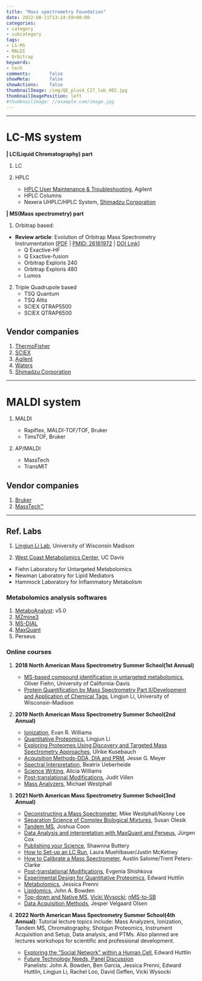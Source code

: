 ```yaml
---
title: "Mass spectrometry Foundation"
date: 2022-08-21T13:24:59+08:00
categories:
- category
- subcategory
tags:
- LS-MS
- MALDI
- Orbitrap
keywords:
- tech
comments:       false
showMeta:       false
showActions:    false
thumbnailImage: /img/QE_plus4_C27_lab_402.jpg
thumbnailImagePosition: left
#thumbnailImage: //example.com/image.jpg
---
```




---
# LC-MS system

**| LC(Liquid Chromatography) part**
1. LC

2. HPLC
    - [HPLC User Maintenance & Troubleshooting](), Agilent
    - HPLC Columns
    - Nexera UHPLC/HPLC System, [Shimadzu Corporation](https://www.shimadzu.com.cn/an/hplc/nexera-uhplc-hplc-system/3385.html)

**| MS(Mass spectrometry) part**
1. Orbitrap based: 
- **Review article**: Evolution of Orbitrap Mass Spectrometry Instrumentation [[PDF](https://pkueducn-my.sharepoint.com/:b:/g/personal/lijun0705_pku_edu_cn/EQUzf1IT4yFAnxTzocu7x3ABLgI2qWrPlVhiKY0rRi89-g?e=J304Ws) | [PMID: 26161972](https://pubmed.ncbi.nlm.nih.gov/26161972/) | [DOI Link](https://doi.org/10.1146/annurev-anchem-071114-040325)]
    - Q Exactive-HF
    - Q Exactive-fusion
    - Orbitrap Exploris 240
    - Orbitrap Exploris 480
    - Lumos
    

2. Triple Quadrupole based
    - TSQ Quantum
    - TSQ Altis
    - SCIEX QTRAP5500
    - SCIEX QTRAP6500
    




## Vendor companies
1. [ThermoFisher](https://www.thermofisher.cn/cn/en/home/industrial/mass-spectrometry/liquid-chromatography-mass-spectrometry-lc-ms.html)
2. [SCIEX](https://sciex.com/products/mass-spectrometers)
3. [Agilent](https://www.agilent.com.cn/zh-cn/product/liquid-chromatography)
4. [Waters](https://www.waters.com/nextgen/us/en/products/columns.html)
5. [Shimadzu Corporation](https://support.shimadzu.com.cn/an/resource/index.html#105)



---
# MALDI system
1. MALDI
    - Rapiflex, MALDI-TOF/TOF, Bruker  
    - TimsTOF, Bruker


2. AP/MALDI
    - MassTech
    - TransMIT

## Vendor companies
1. [Bruker](https://www.bruker.com/en.html)
2. [MassTech™](https://www.apmaldi.com/main/)


---
## Ref. Labs
1. [Lingjun Li Lab](https://www.lilabs.org/), University of Wisconsin Madison

2. [West Coast Metabolomics Center](https://metabolomics.ucdavis.edu/), UC Davis
- Fiehn Laboratory for Untargeted Metabolomics
- Newman Laboratory for Lipid Mediators
- Hammock Laboratory for Inflammatory Metabolism



### Metabolomics analysis softwares
1. [MetaboAnalyst](https://www.metaboanalyst.ca/MetaboAnalyst/home.xhtml): v5.0
2. [MZmine3](http://mzmine.github.io/)
3. [MS-DIAL](http://prime.psc.riken.jp/compms/msdial/main.html)
4. [MaxQuant](https://www.maxquant.org/)
5. Perseus


### Online courses
1. **2018 North American Mass Spectrometry Summer School(1st Annual)**
    - [MS-based compound identification in untargeted metabolomics](https://youtu.be/UB1mOfcJwYc), Oliver Fiehn, University of California-Davis 
    - [Protein Quantification by Mass Spectrometry Part II/Development and Application of Chemical Tags](https://youtu.be/WUO5ZiaJFX0), Lingjun Li, University of Wisconsin-Madison    

2. **2019 North American Mass Spectrometry Summer School(2nd Annual)**
    - [Ionization](https://youtu.be/cZ5AFL47A1I), Evan R. Williams
    - [Quantitative Proteomics](https://youtu.be/YdQF6EjQmZA), Lingjun Li
    - [Exploring Proteomes Using Discovery and Targeted Mass Spectrometry Approaches](https://youtu.be/hC8y1sA4ShA), Ulrike Kusebauch
    - [Acquisition Methods-DDA, DIA and PRM](https://youtu.be/-_BNOTQu1WQ), Jesse G. Meyer
    - [Spectral Interpretation](https://youtu.be/9PN2PYX0yUU), Beatrix Ueberheide
    - [Science Writing](https://youtu.be/CR3aWDNmVCo), Alicia Williams
    - [Post-translational Modifications](https://youtu.be/IQ5ygy2aTp0), Judit Villen
    - [Mass Analyzers](https://youtu.be/aypTeWXgihc), Michael Westphall
    
3. **2021 North American Mass Spectrometry Summer School(3nd Annual)**
    - [Deconstructing a Mass Spectrometer](https://youtu.be/4NbxGCS3K1g), Mike Westphall/Kenny Lee
    - [Separation Science of Complex Biological Mixtures](https://youtu.be/B4zlE0NqovA), Susan Olesik
    - [Tandem MS](https://youtu.be/PhHdS6oyENU), Joshua Coon
    - [Data Analysis and interpretation with MaxQuant and Perseus](https://youtu.be/8-OChUiOyiU), Jürgen Cox
    - [Publishing your Science](https://youtu.be/4Uplxis6eek), Shawnna Buttery
    - [How to Set-up an LC Run](https://youtu.be/OZ4p5KpPdmw), Laura Muehlbauer/Justin McKetney
    - [How to Calibrate a Mass Spectrometer](https://youtu.be/rRcC-xhXK4o), Austin Salome/Trent Peters-Clarke
    - [Post-translational Modifications](https://youtu.be/gOsp0eyaZgg), Evgenia Shishkova
    - [Experimental Design for Quantitative Proteomics](https://youtu.be/Z824vZXh5Ic), Edward Huttlin
    - [Metabolomics](https://youtu.be/aJo4s-QaOU4), Jessica Prenni
    - [Lipidomics](https://youtu.be/rnpudCq9CrU), John A. Bowden
    - [Top-down and Native MS](https://youtu.be/7EEmZLSU-0E), [Vicki Wysocki](https://research.cbc.osu.edu/wysocki.11/group-home/contact-info/); [nMS-to-SB](https://nativems.osu.edu/resources)
    - [Data Acquisition Methods](https://youtu.be/dgt9yKtoTg4), Jesper Velgaard Olsen
    
4. **2022 North American Mass Spectrometry Summer School(4th Annual)**: Tutorial lecture topics include: Mass Analyzers, Ionization, Tandem MS, Chromatography, Shotgun Proteomics, Instrument Acquisition and Setup, Data analysis, and PTMs. Also planned are lectures workshops for scientific and professional development.
    - [Exploring the “Social Network” within a Human Cell](https://youtu.be/tlkD4sCbN7o), Edward Huttlin
    - [Future Technology Needs, Panel Discussion](https://youtu.be/RH7sz8Z8WAE)\
    Panelists: John A. Bowden, Ben Garcia, Jessica Prenni, Edward Huttlin, Lingjun Li, Rachel Loo, David Geffen, Vicki Wysocki
    
    
